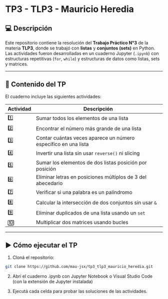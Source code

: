 # TP3 - TLP3 - Mauricio Heredia

## 💻 Descripción

Este repositorio contiene la resolución del **Trabajo Práctico N°3** de la materia **TLP3**, donde se trabajó con **listas** y **conjuntos (sets)** en Python. Las actividades fueron desarrolladas en un cuaderno Jupyter (`.ipynb`) con estructuras repetitivas (`for`, `while`) y estructuras de datos como listas, sets y matrices.

---

## 📂 Contenido del TP

El cuaderno incluye las siguientes actividades:

| Actividad | Descripción                                                    |
| --------- | -------------------------------------------------------------- |
| 1️⃣        | Sumar todos los elementos de una lista                         |
| 2️⃣        | Encontrar el número más grande de una lista                    |
| 3️⃣        | Contar cuántas veces aparece un número específico en una lista |
| 4️⃣        | Invertir una lista sin usar `reverse()` ni slicing             |
| 5️⃣        | Sumar los elementos de dos listas posición por posición        |
| 6️⃣        | Eliminar letras en posiciones múltiplos de 3 del abecedario    |
| 7️⃣        | Verificar si una palabra es un palíndromo                      |
| 8️⃣        | Calcular la intersección de dos conjuntos sin usar `&`         |
| 9️⃣        | Eliminar duplicados de una lista usando un `set`               |
| 🔟        | Multiplicar dos matrices usando bucles                         |

---

## ▶️ Cómo ejecutar el TP

1. Cloná el repositorio:

```bash
git clone https://github.com/mau-jsx/tp3_tlp3_mauricio_heredia.git
```

2. Abrí el cuaderno .ipynb con Jupyter Notebook o Visual Studio Code (con la extensión de Jupyter instalada)

3. Ejecutá cada celda para probar las soluciones de las actividades.
